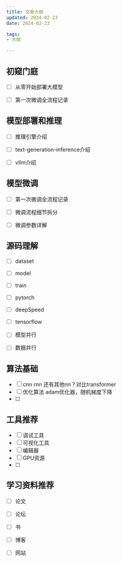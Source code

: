 ```yaml
---
title: 文章大纲
updated: 2024-02-23
date: 2024-02-23

tags:
- 大纲

---
```




## 初窥门庭

- [ ] 从零开始部署大模型
- [ ] 第一次微调全流程记录



## 模型部署和推理

- [ ] 推理引擎介绍
- [ ] text-generation-inference介绍
- [ ] vllm介绍



## 模型微调

- [ ] 第一次微调全流程记录
- [ ] 微调流程细节拆分
- [ ] 微调参数详解



## 源码理解

- [ ] dataset
- [ ] model
- [ ] train
- [ ] pytorch
- [ ] deepSpeed
- [ ] tensorflow
- [ ] 模型并行
- [ ] 数据并行



## 算法基础

- [ ] cnn rnn 还有其他nn？对比transformer
- [ ] 优化算法 adam优化器，随机梯度下降
- [ ] 



## 工具推荐

- [ ] 调试工具
- [ ] 可视化工具
- [ ] 编辑器
- [ ] GPU资源
- [ ] 



## 学习资料推荐

- [ ] 论文
- [ ] 论坛
- [ ] 书
- [ ] 博客
- [ ] 网站



















